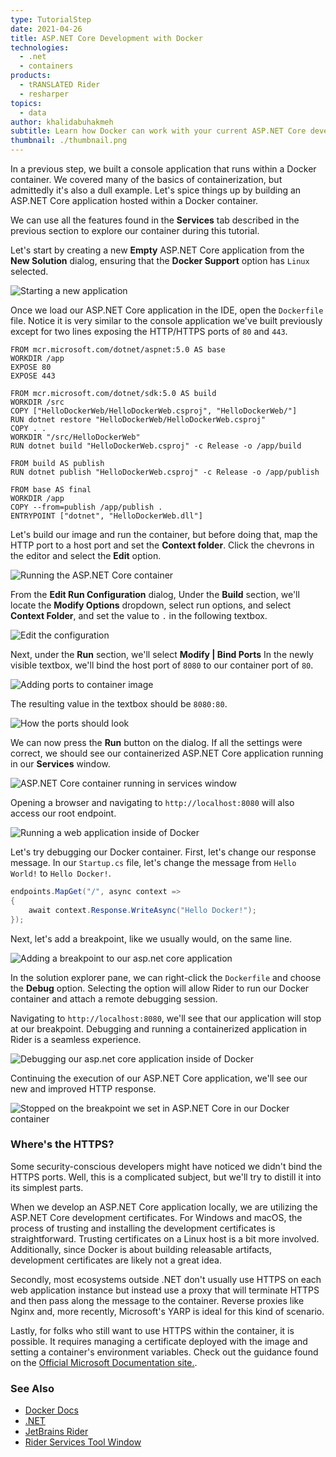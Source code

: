 ```yaml
---
type: TutorialStep
date: 2021-04-26
title: ASP.NET Core Development with Docker
technologies:
  - .net
  - containers
products:
  - tRANSLATED Rider
  - resharper
topics:
  - data
author: khalidabuhakmeh
subtitle: Learn how Docker can work with your current ASP.NET Core development process.
thumbnail: ./thumbnail.png
---
```


In a previous step, we built a console application that runs within a Docker container. We covered many of the basics of containerization, but admittedly it's also a dull example. Let's spice things up by building an ASP.NET Core application hosted within a Docker container.

We can use all the features found in the **Services** tab described in the previous section to explore our container during this tutorial.

Let's start by creating a new **Empty** ASP.NET Core application from the **New Solution** dialog, ensuring that the **Docker Support** option has `Linux` selected.

![Starting a new application](./1-starting-an-aspnet-application.png)

Once we load our ASP.NET Core application in the IDE, open the `Dockerfile` file. Notice it is very similar to the console application we've built previously except for two lines exposing the HTTP/HTTPS ports of `80` and `443`.

```
FROM mcr.microsoft.com/dotnet/aspnet:5.0 AS base
WORKDIR /app
EXPOSE 80
EXPOSE 443

FROM mcr.microsoft.com/dotnet/sdk:5.0 AS build
WORKDIR /src
COPY ["HelloDockerWeb/HelloDockerWeb.csproj", "HelloDockerWeb/"]
RUN dotnet restore "HelloDockerWeb/HelloDockerWeb.csproj"
COPY . .
WORKDIR "/src/HelloDockerWeb"
RUN dotnet build "HelloDockerWeb.csproj" -c Release -o /app/build

FROM build AS publish
RUN dotnet publish "HelloDockerWeb.csproj" -c Release -o /app/publish

FROM base AS final
WORKDIR /app
COPY --from=publish /app/publish .
ENTRYPOINT ["dotnet", "HelloDockerWeb.dll"]
```

Let's build our image and run the container, but before doing that, map the HTTP port to a host port and set the **Context folder**. Click the chevrons in the editor and select the **Edit** option.

![Running the ASP.NET Core container](./2-running-the-container.png)

From the **Edit Run Configuration** dialog, Under the **Build** section, we'll locate the **Modify Options** dropdown, select run options, and select **Context Folder**, and set the value to `.` in the following textbox.

![Edit the configuration](./3-edit-configuration.png)

Next, under the **Run** section, we'll select **Modify | Bind Ports** In the newly visible textbox, we'll bind the host port of `8080` to our container port of `80`.

![Adding ports to container image](./4-add-ports.png)

The resulting value in the textbox should be `8080:80`.

![How the ports should look](./5-final-port-look.png)

We can now press the **Run** button on the dialog. If all the settings were correct, we should see our containerized ASP.NET Core application running in our **Services** window.

![ASP.NET Core container running in services window](./6-running-in-services-window.png)

Opening a browser and navigating to `http://localhost:8080` will also access our root endpoint.

![Running a web application inside of Docker](./7-hello-world.png)

Let's try debugging our Docker container. First, let's change our response message. In our `Startup.cs` file, let's change the message from `Hello World!` to `Hello Docker!`.

```c#
endpoints.MapGet("/", async context =>
{
    await context.Response.WriteAsync("Hello Docker!");
});
```

Next, let's add a breakpoint, like we usually would, on the same line.

![Adding a breakpoint to our asp.net core application](./8-adding-a-breakpoint.png)

In the solution explorer pane, we can right-click the `Dockerfile` and choose the **Debug** option. Selecting the option will allow Rider to run our Docker container and attach a remote debugging session.

Navigating to `http://localhost:8080`, we'll see that our application will stop at our breakpoint. Debugging and running a containerized application in Rider is a seamless experience.

![Debugging our asp.net core application inside of Docker](./9-debug-application.png)

Continuing the execution of our ASP.NET Core application, we'll see our new and improved HTTP response.

![Stopped on the breakpoint we set in ASP.NET Core in our Docker container](./10-stopping-on-the-breakpoint.png)

### Where's the HTTPS?

Some security-conscious developers might have noticed we didn't bind the HTTPS ports. Well, this is a complicated subject, but we'll try to distill it into its simplest parts.

When we develop an ASP.NET Core application locally, we are utilizing the ASP.NET Core development certificates. For Windows and macOS, the process of trusting and installing the development certificates is straightforward. Trusting certificates on a Linux host is a bit more involved. Additionally, since Docker is about building releasable artifacts, development certificates are likely not a great idea.

Secondly, most ecosystems outside .NET don't usually use HTTPS on each web application instance but instead use a proxy that will terminate HTTPS and then pass along the message to the container. Reverse proxies like Nginx and, more recently, Microsoft's YARP is ideal for this kind of scenario.

Lastly, for folks who still want to use HTTPS within the container, it is possible. It requires managing a certificate deployed with the image and setting a container's environment variables. Check out the guidance found on the [Official Microsoft Documentation site.](https://docs.microsoft.com/en-us/dotnet/core/additional-tools/self-signed-certificates-guide#with-openssl).

### See Also

- [Docker Docs](https://docs.docker.com/)
- [.NET](https://dot.net)
- [JetBrains Rider](https://jetbrains.com/rider)
- [Rider Services Tool Window](https://www.jetbrains.com/help/rider/Services_Tool_Window.html)